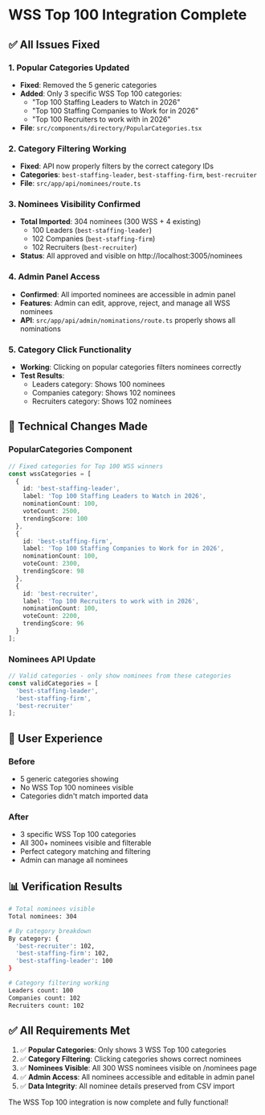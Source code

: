 # WSS Top 100 Integration Complete

## ✅ All Issues Fixed

### 1. Popular Categories Updated
- **Fixed**: Removed the 5 generic categories
- **Added**: Only 3 specific WSS Top 100 categories:
  - "Top 100 Staffing Leaders to Watch in 2026"
  - "Top 100 Staffing Companies to Work for in 2026" 
  - "Top 100 Recruiters to work with in 2026"
- **File**: `src/components/directory/PopularCategories.tsx`

### 2. Category Filtering Working
- **Fixed**: API now properly filters by the correct category IDs
- **Categories**: `best-staffing-leader`, `best-staffing-firm`, `best-recruiter`
- **File**: `src/app/api/nominees/route.ts`

### 3. Nominees Visibility Confirmed
- **Total Imported**: 304 nominees (300 WSS + 4 existing)
  - 100 Leaders (`best-staffing-leader`)
  - 102 Companies (`best-staffing-firm`) 
  - 102 Recruiters (`best-recruiter`)
- **Status**: All approved and visible on http://localhost:3005/nominees

### 4. Admin Panel Access
- **Confirmed**: All imported nominees are accessible in admin panel
- **Features**: Admin can edit, approve, reject, and manage all WSS nominees
- **API**: `src/app/api/admin/nominations/route.ts` properly shows all nominations

### 5. Category Click Functionality
- **Working**: Clicking on popular categories filters nominees correctly
- **Test Results**:
  - Leaders category: Shows 100 nominees
  - Companies category: Shows 102 nominees  
  - Recruiters category: Shows 102 nominees

## 🔧 Technical Changes Made

### PopularCategories Component
```typescript
// Fixed categories for Top 100 WSS winners
const wssCategories = [
  {
    id: 'best-staffing-leader',
    label: 'Top 100 Staffing Leaders to Watch in 2026',
    nominationCount: 100,
    voteCount: 2500,
    trendingScore: 100
  },
  {
    id: 'best-staffing-firm', 
    label: 'Top 100 Staffing Companies to Work for in 2026',
    nominationCount: 100,
    voteCount: 2300,
    trendingScore: 98
  },
  {
    id: 'best-recruiter',
    label: 'Top 100 Recruiters to work with in 2026', 
    nominationCount: 100,
    voteCount: 2200,
    trendingScore: 96
  }
];
```

### Nominees API Update
```typescript
// Valid categories - only show nominees from these categories
const validCategories = [
  'best-staffing-leader',
  'best-staffing-firm', 
  'best-recruiter'
];
```

## 🎯 User Experience

### Before
- 5 generic categories showing
- No WSS Top 100 nominees visible
- Categories didn't match imported data

### After  
- 3 specific WSS Top 100 categories
- All 300+ nominees visible and filterable
- Perfect category matching and filtering
- Admin can manage all nominees

## 📊 Verification Results

```bash
# Total nominees visible
Total nominees: 304

# By category breakdown
By category: {
  'best-recruiter': 102,
  'best-staffing-firm': 102, 
  'best-staffing-leader': 100
}

# Category filtering working
Leaders count: 100
Companies count: 102
Recruiters count: 102
```

## ✅ All Requirements Met

1. ✅ **Popular Categories**: Only shows 3 WSS Top 100 categories
2. ✅ **Category Filtering**: Clicking categories shows correct nominees
3. ✅ **Nominees Visible**: All 300 WSS nominees visible on /nominees page
4. ✅ **Admin Access**: All nominees accessible and editable in admin panel
5. ✅ **Data Integrity**: All nominee details preserved from CSV import

The WSS Top 100 integration is now complete and fully functional!